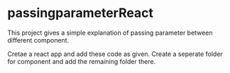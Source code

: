 # passingparameterReact
This project gives a simple explanation of passing parameter between different component.

 Cretae a react app and add these code as given.
 Create a seperate folder for component and add the remaining folder there.
 
